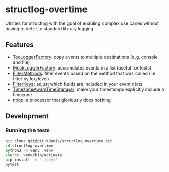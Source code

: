 # structlog-overtime

Utilities for structlog with the goal of enabling complex use cases without
having to defer to standard library logging.

## Features

* [TeeLoggerFactory](./structlog_overtime/tee.py): copy events to multiple destinations (e.g. console and file)
* [MockLoggerFactory](./structlog_overtime/mock.py): accumulates events in a list (useful for tests)
* [FilterMethods](./structlog_overtime/filter.py): filter events based on the method that was called (i.e. filter by log level)
* [FilterKeys](./structlog_overtime/filter.py): adjust which fields are included in your event dicts
* [TimezoneAwareTimeStamper](./structlog_overtime/timestamper.py): make your timestamps explicitly include a timezone
* [noop](./structlog_overtime/noop.py): a processor that gloriously does nothing

## Development

### Running the tests

```sh
git clone git@git:kdavis/structlog-overtime.git
cd structlog-overtime
python3 -m venv .venv
source .venv/bin/activate
pip install -e '.[dev]'
pytest
```
